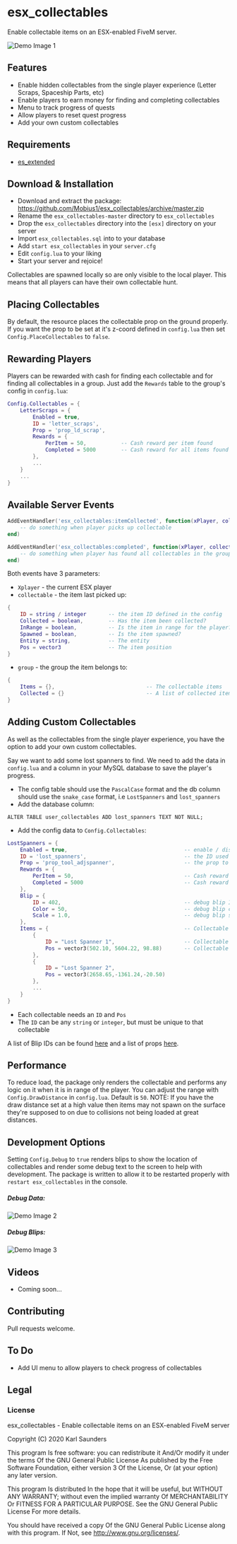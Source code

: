 # esx_collectables
Enable collectable items on an ESX-enabled FiveM server. 

![Demo Image 1](https://i.imgur.com/f1nD7Ap.gif)

## Features
* Enable hidden collectables from the single player experience (Letter Scraps, Spaceship Parts, etc)
* Enable players to earn money for finding and completing collectables
* Menu to track progress of quests
* Allow players to reset quest progress
* Add your own custom collectables

## Requirements

* [es_extended](https://github.com/ESX-Org/es_extended)

## Download & Installation

* Download and extract the package: https://github.com/Mobius1/esx_collectables/archive/master.zip
* Rename the `esx_collectables-master` directory to `esx_collectables`
* Drop the `esx_collectables` directory into the `[esx]` directory on your server
* Import `esx_collectables.sql` into to your database
* Add `start esx_collectables` in your `server.cfg`
* Edit `config.lua` to your liking
* Start your server and rejoice!

Collectables are spawned locally so are only visible to the local player. This means that all players can have their own collectable hunt.

## Placing Collectables
By default, the resource places the collectable prop on the ground properly. If you want the prop to be set at it's z-coord defined in `config.lua` then set `Config.PlaceCollectables` to `false`.

## Rewarding Players
Players can be rewarded with cash for finding each collectable and for finding all collectables in a group. Just add the `Rewards` table to the group's config in `config.lua`:

```lua
Config.Collectables = {
    LetterScraps = {
        Enabled = true,
        ID = 'letter_scraps',
        Prop = 'prop_ld_scrap',      
        Rewards = {
            PerItem = 50,           -- Cash reward per item found
            Completed = 5000        -- Cash reward for all items found
        },
        ...
    }
    ...
}
```

## Available Server Events

```lua
AddEventHandler('esx_collectables:itemCollected', function(xPlayer, collectable, group)
    -- do something when player picks up collectable
end)

AddEventHandler('esx_collectables:completed', function(xPlayer, collectable, group)
    -- do something when player has found all collectables in the group
end)
```

Both events have 3 parameters:
* `Xplayer` -  the current ESX player
* `collectable` - the item last picked up:
```lua
{
    ID = string / integer       -- the item ID defined in the config
    Collected = boolean,        -- Has the item been collected?
    InRange = boolean,          -- Is the item in range for the player?
    Spawned = boolean,          -- Is the item spawned?
    Entity = string,            -- The entity
    Pos = vector3               -- The item position
}
```
* `group` - the group the item belongs to:
```lua
{
    Items = {},                             -- The collectable items
    Collected = {}                          -- A list of collected item IDs
}
```


## Adding Custom Collectables
As well as the collectables from the single player experience, you have the option to add your own custom collectables.

Say we want to add some lost spanners to find. We need to add the data in `config.lua` and a column in your MySQL database to save the player's progress.

* The config table should use the `PascalCase` format and the db column should use the `snake_case` format, i.e `LostSpanners` and `lost_spanners`
* Add the database column:
```mysql
ALTER TABLE user_collectables ADD lost_spanners TEXT NOT NULL;
```
* Add the config data to `Config.Collectables`:
```lua
LostSpanners = {
    Enabled = true,                                     -- enable / disable the collectables
    ID = 'lost_spanners',                               -- the ID used for the MySQL database column
    Prop = 'prop_tool_adjspanner',                      -- the prop to spawn for the player to collect
    Rewards = {
        PerItem = 50,                                   -- Cash reward per item found
        Completed = 5000                                -- Cash reward for all items found
    },
    Blip = {
        ID = 402,                                       -- debug blip ID
        Color = 50,                                     -- debug blip color ID
        Scale = 1.0,                                    -- debug blip scale / size
    },
    Items = {                                           -- Collectable items list
        {
            ID = "Lost Spanner 1",                      -- Collectable ID / name
            Pos = vector3(502.10, 5604.22, 98.88)       -- Collectable coordinates
        },
        {
            ID = "Lost Spanner 2",
            Pos = vector3(2658.65,-1361.24,-20.50)
        },
        ...
    }  
}
```

* Each collectable needs an `ID` and `Pos`
* The `ID` can be any `string` or `integer`, but must be unique to that collectable

A list of Blip IDs can be found [here](https://wiki.gtanet.work/index.php?title=Blips) and a list of props [here](https://pastebin.com/2BdvLA4R).

## Performance
To reduce load, the package only renders the collectable and performs any logic on it when it is in range of the player. You can adjust the range with `Config.DrawDistance` in `config.lua`. Default is `50`. NOTE: If you have the draw distance set at a high value then items may not spawn on the surface they're supposed to on due to collisions not being loaded at great distances.

## Development Options
Setting `Config.Debug` to `true` renders blips to show the location of collectables and render some debug text to the screen to help with development. The package is written to allow it to be restarted properly with `restart esx_collectables` in the console.

##### Debug Data:
![Demo Image 2](https://i.imgur.com/oaqJkTJ.jpg)

##### Debug Blips:
![Demo Image 3](https://i.imgur.com/w3HRRPn.jpg)

## Videos

* Coming soon...

## Contributing
Pull requests welcome.

## To Do
* Add UI menu to allow players to check progress of collectables

## Legal

### License

esx_collectables - Enable collectable items on an ESX-enabled FiveM server

Copyright (C) 2020 Karl Saunders

This program Is free software: you can redistribute it And/Or modify it under the terms Of the GNU General Public License As published by the Free Software Foundation, either version 3 Of the License, Or (at your option) any later version.

This program Is distributed In the hope that it will be useful, but WITHOUT ANY WARRANTY; without even the implied warranty Of MERCHANTABILITY Or FITNESS FOR A PARTICULAR PURPOSE. See the GNU General Public License For more details.

You should have received a copy Of the GNU General Public License along with this program. If Not, see http://www.gnu.org/licenses/.